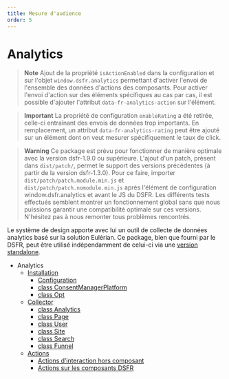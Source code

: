 ```yaml
---
title: Mesure d'audience
order: 5
---
```

# Analytics

> **Note**
> Ajout de la propriété `isActionEnabled` dans la configuration et sur l'objet `window.dsfr.analytics` permettant d'activer l'envoi de l'ensemble des données d'actions des composants. Pour activer l'envoi d'action sur des éléments spécifiques au cas par cas, il est possible d'ajouter l'attribut `data-fr-analytics-action` sur l'élément.

> **Important**
> La propriété de configuration `enableRating` a été retirée, celle-ci entraînant des envois de données trop importants. En remplacement, un attribut `data-fr-analytics-rating` peut être ajouté sur un élément dont on veut mesurer spécifiquement le taux de click. 

> **Warning**
> Ce package est prévu pour fonctionner de manière optimale avec la version dsfr-1.9.0 ou supérieure.
> L'ajout d'un patch, présent dans `dist/patch/`, permet le support des versions précédentes (à partir de la version dsfr-1.3.0).
> Pour ce faire, importer `dist/patch/patch.module.min.js` et `dist/patch/patch.nomodule.min.js` après l'élément de configuration window.dsfr.analytics et avant le JS du DSFR.
> Les différents tests effectués semblent montrer un fonctionnement global sans que nous puissions garantir une compatibilité optimale sur ces versions. N'hésitez pas à nous remonter tous problèmes rencontrés.


Le système de design apporte avec lui un outil de collecte de données analytics basé sur la solution Eulérian. Ce package, bien que fourni par le DSFR, peut être utilisé indépendamment de celui-ci via une [version standalone](installation/index.md#Version-standalone).



- Analytics
  - [Installation](installation/index.md)
    - [Configuration](installation/configuration/index.md)
    - [class ConsentManagerPlatform](installation/cmp/index.md)
    - [class Opt](installation/opt/index.md)
  - [Collector](collector/index.md)
    - [class Analytics](collector/analytics/index.md)
    - [class Page](collector/page/index.md)
    - [class User](collector/user/index.md)
    - [class Site](collector/site/index.md)
    - [class Search](collector/search/index.md)
    - [class Funnel](collector/funnel/index.md)
  - [Actions](actions/index.md)
    - [Actions d’interaction hors composant](actions/custom-actions/index.md)
    - [Actions sur les composants DSFR](actions/component-actions/index.md)
